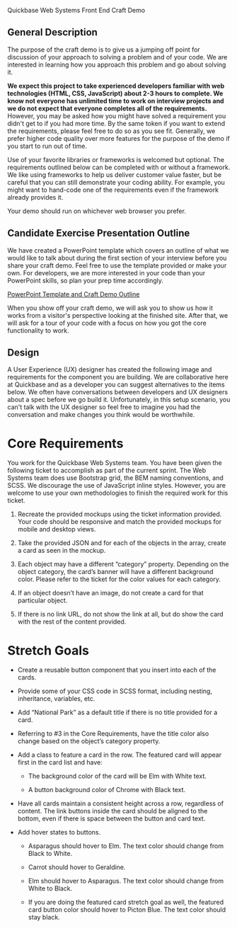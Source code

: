 Quickbase Web Systems Front End Craft Demo

## General Description

The purpose of the craft demo is to give us a jumping off point for discussion of your approach to solving a problem and of your code. We are interested in learning how you approach this problem and go about solving it.

**We expect this project to take experienced developers familiar with web technologies (HTML, CSS, JavaScript) about 2-3 hours to complete. We know not everyone has unlimited time to work on interview projects and we do not expect that everyone completes all of the requirements.** However, you may be asked how you might have solved a requirement you didn't get to if you had more time. By the same token if you want to extend the requirements, please feel free to do so as you see fit. Generally, we prefer higher code quality over more features for the purpose of the demo if you start to run out of time.

Use of your favorite libraries or frameworks is welcomed but optional. The requirements outlined below can be completed with or without a framework. We like using frameworks to help us deliver customer value faster, but be careful that you can still demonstrate your coding ability. For example, you might want to hand-code one of the requirements even if the framework already provides it.

Your demo should run on whichever web browser you prefer.

## Candidate Exercise Presentation Outline

We have created a PowerPoint template which covers an outline of what we would like to talk about during the first section of your interview before you share your craft demo. Feel free to use the template provided or make your own. For developers, we are more interested in your code than your PowerPoint skills, so plan your prep time accordingly.

[PowerPoint Template and Craft Demo Outline](https://github.com/QuickBase/interview-demos/blob/567d0b1929ffa440ccc189abdbf5052f2dcd66fb/websystems/Quickbase_CandidateExercise_PresentationTemplate.pptx)

When you show off your craft demo, we will ask you to show us how it works from a visitor's perspective looking at the finished site. After that, we will ask for a tour of your code with a focus on how you got the core functionality to work.

## Design
A User Experience (UX) designer has created the following image and requirements for the component you are building. We are collaborative here at Quickbase and as a developer you can suggest alternatives to the items below. We often have conversations between developers and UX designers about a spec before we go build it. Unfortunately, in this setup scenario, you can't talk with the UX designer so feel free to imagine you had the conversation and make changes you think would be worthwhile.

# Core Requirements
You work for the Quickbase Web Systems team. You have been given the following ticket to accomplish as part of the current sprint. The Web Systems team does use Bootstrap grid, the BEM naming conventions, and SCSS. We discourage the use of JavaScript inline styles. However, you are welcome to use your own methodologies to finish the required work for this ticket.

1. Recreate the provided mockups using the ticket information provided. Your code should be responsive and match the provided mockups for mobile and desktop views. 

2. Take the provided JSON and for each of the objects in the array, create a card as seen in the mockup.

3. Each object may have a different “category” property. Depending on the object category, the card’s banner will have a different background color. Please refer to the ticket for the color values for each category.

4. If an object doesn’t have an image, do not create a card for that particular object.

5. If there is no link URL, do not show the link at all, but do show the card with the rest of the content provided.



# Stretch Goals
- Create a reusable button component that you insert into each of the cards.

- Provide some of your CSS code in SCSS format, including nesting, inheritance, variables, etc.

- Add “National Park” as a default title if there is no title provided for a card.

- Referring to #3 in the Core Requirements, have the title color also change based on the object’s category property.

- Add a class to feature a card in the row. The featured card will appear first in the card list and have:

  - The background color of the card will be Elm with White text.

  - A button background color of Chrome with Black text.

- Have all cards maintain a consistent height across a row, regardless of content. The link buttons inside the card should be aligned to the bottom, even if there is space between the button and card text.

- Add hover states to buttons.

  - Asparagus should hover to Elm. The text color should change from Black to White.

  - Carrot should hover to Geraldine.

  - Elm should hover to Asparagus. The text color should change from White to Black.

  - If you are doing the featured card stretch goal as well, the featured card button color should hover to Picton Blue. The text color should stay black.
